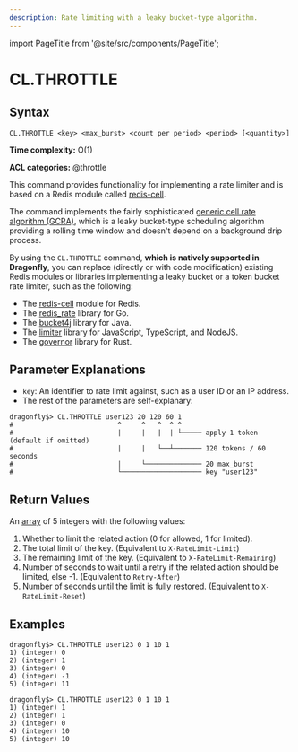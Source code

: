```yaml
---
description: Rate limiting with a leaky bucket-type algorithm.
---
```


import PageTitle from '@site/src/components/PageTitle';

# CL.THROTTLE

<PageTitle title="Redis Rate Limiter CL.THROTTLE Command (Documentation) | Dragonfly" />

## Syntax

    CL.THROTTLE <key> <max_burst> <count per period> <period> [<quantity>]

**Time complexity:** O(1)

**ACL categories:** @throttle

This command provides functionality for implementing a rate limiter and
is based on a Redis module called [redis-cell](https://github.com/brandur/redis-cell).

The command implements the fairly sophisticated [generic cell rate algorithm (GCRA)](https://en.wikipedia.org/wiki/Generic_cell_rate_algorithm),
which is a leaky bucket-type scheduling algorithm providing a rolling time window and doesn't depend on a background drip process.

By using the `CL.THROTTLE` command, **which is natively supported in Dragonfly**,
you can replace (directly or with code modification) existing Redis modules or libraries implementing
a leaky bucket or a token bucket rate limiter, such as the following:

- The [redis-cell](https://github.com/brandur/redis-cell) module for Redis.
- The [redis_rate](https://github.com/go-redis/redis_rate/) library for Go.
- The [bucket4j](https://github.com/bucket4j/bucket4j) library for Java.
- The [limiter](https://github.com/jhurliman/node-rate-limiter) library for JavaScript, TypeScript, and NodeJS.
- The [governor](https://github.com/boinkor-net/governor) library for Rust.

## Parameter Explanations

- `key`: An identifier to rate limit against, such as a user ID or an IP address.
- The rest of the parameters are self-explanary:

```shell
dragonfly$> CL.THROTTLE user123 20 120 60 1
#                          ^     ^   ^  ^ ^
#                          |     |   |  | └───── apply 1 token (default if omitted)
#                          |     |   └──┴─────── 120 tokens / 60 seconds
#                          |     └────────────── 20 max_burst
#                          └──────────────────── key "user123"
```

## Return Values

An [array](https://redis.io/docs/latest/develop/reference/protocol-spec/#arrays) of 5 integers with the following values:

1. Whether to limit the related action (0 for allowed, 1 for limited).
2. The total limit of the key. (Equivalent to `X-RateLimit-Limit`)
3. The remaining limit of the key. (Equivalent to `X-RateLimit-Remaining`)
4. Number of seconds to wait until a retry if the related action should be limited, else -1. (Equivalent to `Retry-After`)
5. Number of seconds until the limit is fully restored. (Equivalent to `X-RateLimit-Reset`)

## Examples

```shell
dragonfly$> CL.THROTTLE user123 0 1 10 1
1) (integer) 0
2) (integer) 1
3) (integer) 0
4) (integer) -1
5) (integer) 11

dragonfly$> CL.THROTTLE user123 0 1 10 1
1) (integer) 1
2) (integer) 1
3) (integer) 0
4) (integer) 10
5) (integer) 10
```
